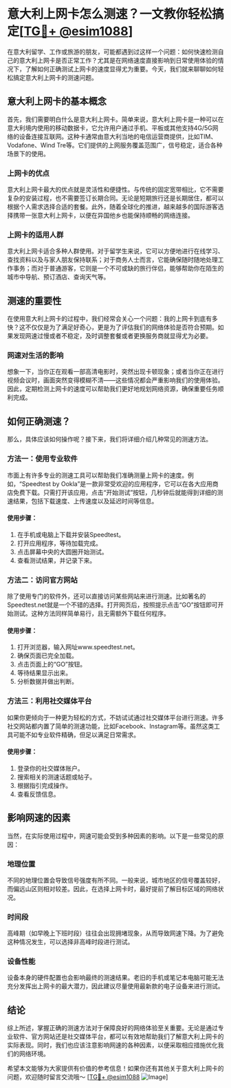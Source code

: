 # 意大利上网卡怎么测速？一文教你轻松搞定[[TG💪+ @esim1088](https://t.me/s/esim1088)]

在意大利留学、工作或旅游的朋友，可能都遇到过这样一个问题：如何快速检测自己的意大利上网卡是否正常工作？尤其是在网络速度直接影响到日常使用体验的情况下，了解如何正确测试上网卡的速度显得尤为重要。今天，我们就来聊聊如何轻松搞定意大利上网卡的测速问题。

## 意大利上网卡的基本概念

首先，我们需要明白什么是意大利上网卡。简单来说，意大利上网卡是一种可以在意大利境内使用的移动数据卡，它允许用户通过手机、平板或其他支持4G/5G网络的设备连接互联网。这种卡通常由意大利当地的电信运营商提供，比如TIM、Vodafone、Wind Tre等。它们提供的上网服务覆盖范围广，信号稳定，适合各种场景下的使用。

### 上网卡的优点

意大利上网卡最大的优点就是灵活性和便捷性。与传统的固定宽带相比，它不需要复杂的安装过程，也不需要签订长期合同。无论是短期旅行还是长期居住，都可以根据个人需求选择合适的套餐。此外，随着全球化的推进，越来越多的国际游客选择携带一张意大利上网卡，以便在异国他乡也能保持顺畅的网络连接。

### 上网卡的适用人群

意大利上网卡适合多种人群使用。对于留学生来说，它可以方便地进行在线学习、查找资料以及与家人朋友保持联系；对于商务人士而言，它能确保随时随地处理工作事务；而对于普通游客，它则是一个不可或缺的旅行伴侣，能够帮助你在陌生的城市中导航、预订酒店、查询天气等。

## 测速的重要性

在使用意大利上网卡的过程中，我们经常会关心一个问题：我的上网卡到底有多快？这不仅仅是为了满足好奇心，更是为了评估我们的网络体验是否符合预期。如果发现网速过慢或者不稳定，及时调整套餐或者更换服务商就显得尤为必要。

### 网速对生活的影响

想象一下，当你正在观看一部高清电影时，突然出现卡顿现象；或者当你正在进行视频会议时，画面突然变得模糊不清——这些情况都会严重影响我们的使用体验。因此，定期检测上网卡的速度可以帮助我们更好地规划网络资源，确保重要任务顺利完成。

## 如何正确测速？

那么，具体应该如何操作呢？接下来，我们将详细介绍几种常见的测速方法。

### 方法一：使用专业软件

市面上有许多专业的测速工具可以帮助我们准确测量上网卡的速度。例如，“Speedtest by Ookla”是一款非常受欢迎的应用程序，它可以在各大应用商店免费下载。只需打开该应用，点击“开始测试”按钮，几秒钟后就能得到详细的测速结果，包括下载速度、上传速度以及延迟时间等信息。

#### 使用步骤：
1. 在手机或电脑上下载并安装Speedtest。
2. 打开应用程序，等待加载完成。
3. 点击屏幕中央的大圆圈开始测试。
4. 查看测试结果，并记录下来。

### 方法二：访问官方网站

除了使用专门的软件外，还可以直接访问某些网站来进行测速。比如著名的Speedtest.net就是一个不错的选择。打开网页后，按照提示点击“GO”按钮即可开始测试。这种方法同样简单易行，且无需额外下载任何程序。

#### 使用步骤：
1. 打开浏览器，输入网址www.speedtest.net。
2. 确保页面已完全加载。
3. 点击页面上的“GO”按钮。
4. 等待结果显示出来。
5. 分析数据并做出判断。

### 方法三：利用社交媒体平台

如果你更倾向于一种更为轻松的方式，不妨试试通过社交媒体平台进行测速。许多社交网站都内置了简单的测速功能，比如Facebook、Instagram等。虽然这类工具可能不如专业软件精确，但足以满足日常需求。

#### 使用步骤：
1. 登录你的社交媒体账户。
2. 搜索相关的测速话题或帖子。
3. 根据指引完成操作。
4. 查看反馈信息。

## 影响网速的因素

当然，在实际使用过程中，网速可能会受到多种因素的影响。以下是一些常见的原因：

### 地理位置

不同的地理位置会导致信号强度有所不同。一般来说，城市地区的信号覆盖较好，而偏远山区则相对较差。因此，在选择上网卡时，最好提前了解目标区域的网络状况。

### 时间段

高峰期（如早晚上下班时段）往往会出现拥堵现象，从而导致网速下降。为了避免这种情况发生，可以选择非高峰时段进行测试。

### 设备性能

设备本身的硬件配置也会影响最终的测速结果。老旧的手机或笔记本电脑可能无法充分发挥出上网卡的最大潜力，因此建议尽量使用最新款的电子设备来进行测试。

## 结论

综上所述，掌握正确的测速方法对于保障良好的网络体验至关重要。无论是通过专业软件、官方网站还是社交媒体平台，都可以有效地帮助我们了解意大利上网卡的实际表现。同时，我们也应该注意影响网速的各种因素，以便采取相应措施优化我们的网络环境。

希望本文能够为大家提供有价值的参考信息！如果你还有其他关于意大利上网卡的问题，欢迎随时留言交流哦～ [[TG💪+ @esim1088](https://t.me/s/esim1088) ![Image](https://i.postimg.cc/4NQfJmqS/Snipaste-2025-05-13-00-14-12.png)]